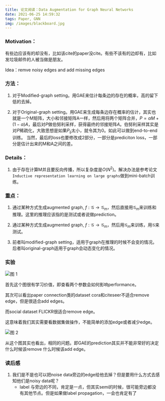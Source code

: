 ```yaml
---
title: 论文阅读：Data Augmentation for Graph Neural Networks
date: 2021-06-25 14:59:32
tags: Paper, GNN
img: /images/blackboard.jpg
---
```


### Motivation：
有些边应该有的却没有，比如该cite的paper没cite。有些不该有的边却有，比如发垃圾邮件的人被当做是朋友。

Idea：remve noisy edges and add missing edges

### 方法：

1. 对于Modified-graph setting。用GAE来估计每条边的存在的概率，高的留下低的去掉。

2. 对于Original-graph setting。用GAE来生成每条边存在概率的估计，其实也就是一个M矩阵，大小和邻接矩阵A一样，然后用将两个矩阵合并，$P=\alpha M+(1-\alpha) A$，最后对$P$做伯努利采样，获得最终的邻接矩阵$A$。伯努利采样其实是对$P$稀疏化，大致思想是如果$P_{ij}$太小，就令其为0。如此可以做到end-to-end训练。
当然，最后的loss也要修改成2部分，一部分是prediciton loss，一部分是估计出来的M和A之间的差。

### Details：
1. 由于存在计算M并且要反向传播，所以复杂度是$O(N^2)$。解决办法是参考论文`Inductive
representation learning on large graphs`做到mini-batch训练。


### 重点：
1. 通过某种方式生成augmented graph, $f:\mathcal{G}\rightarrow\mathcal{G}_m$，然后直接用$\mathcal{G}_m$来训练和推理。这里的推理应该指的是测试或者说做prediction。


2. 通过某种方式生成augmented graph, $f:\mathcal{G}\rightarrow\mathcal{G}_m$，然后用$\mathcal{G}_m$来训练，用$\mathcal{G}$来测试。

3. 前者叫modified-graph setting，适用于graph在推理的时候不会变的情况。后者叫original-graph适用于graph会动态变化的情况。

### 实验
![图 1](https://i.loli.net/2021/06/25/jfhIDxW74ZAkngM.png)  

首先这个图很有学习价值，即查看两个参数会如何影响performance。

其次可以看出paper connection类的dataset cora和citeseer不适合remove edge，但是很适合add edges。

而social dataset FLICKR很适合remove edge。

这意味着我们其实需要看数据集做操作，不能简单的添加edge或者减少edge。

![图 2](https://i.loli.net/2021/06/25/tnaXC46JcOsDhRV.png)  

从这个图其实也看出，相同的问题。即GAE的prediction其实并不能非常好的决定什么时候该remove 什么时候该add edge。

### 读后感
1. 我们是不是也可以把noise data旁边的edge给他去掉？但是要用什么方式去感知他们是noisy data呢？
    - label 与旁边的不同，肯定是一点，但其实semi的时候，很可能旁边都没有其他节点。但是如果做label propagation，一会也肯定有了


